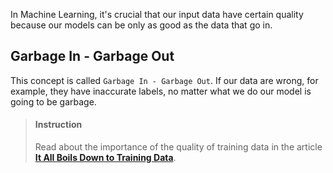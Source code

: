 

In Machine Learning, it's crucial that our input data have certain quality because our models can be only as good as the data that go in.

## Garbage In - Garbage Out

This concept is called `Garbage In - Garbage Out`. If our data are wrong, for example, they have inaccurate labels, no matter what we do our model is going to be garbage.

> #### Instruction
> Read about the importance of the quality of training data in the article [**It All Boils Down to Training Data**](https://heartbeat.fritz.ai/it-all-boils-down-to-training-data-c7e3c2df1e6b).

